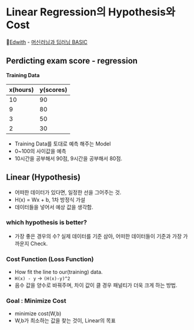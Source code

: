 # Linear Regression의 Hypothesis와 Cost

🏅[Edwith](https://www.edwith.org/) - [머신러닝과 딥러닝 BASIC](https://www.edwith.org/others26/joinLectures/9829)

## Perdicting exam score - regression

**Training Data**

| **x**(hours) | **y**(scores) |
| ------------ | ------------- |
| 10           | 90            |
| 9            | 80            |
| 3            | 50            |
| 2            | 30            |

- Training Data를 토대로 예측 해주는 Model
- 0~100의 사이값을 예측
- 10시간을 공부해서 90점, 9시간을 공부해서 80점.

## Linear (Hypothesis)

- 어떠한 데이터가 있다면, 일정한 선을 그어주는 것.
- H(x) = Wx + b, 1차 방정식 가설
- 데이터들을 넣어서 예상 값을 생각함.

### which hypothesis is better?

- 가장 좋은 경우의 수? 실제 데이터를 기준 삼아, 어떠한 데이터들이 기준과 가장 가까운지 Check.

### Cost Function (Loss Function)

- How fit the line to our(training) data.
- `H(x) - y` -> `(H(x)-y)^2`
- 음수 값을 양수로 바꿔주며, 차이 값이 클 경우 패널티가 더욱 크게 하는 방법.

### Goal : Minimize Cost

- minimize cost(W,b)
- W,b가 최소하는 값을 찾는 것이, Linear의 목표
